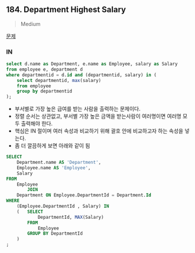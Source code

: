 ## 184. Department Highest Salary

> Medium

[문제](https://leetcode.com/problems/department-highest-salary/)



### IN

```sql
select d.name as Department, e.name as Employee, salary as Salary
from employee e, department d
where departmentid = d.id and (departmentid, salary) in (
    select departmentid, max(salary)
    from employee
    group by departmentid
);
```

- 부서별로 가장 높은 급여를 받는 사람을 출력하는 문제이다. 
- 정렬 순서는 상관없고, 부서별 가장 높은 금액을 받는사람이 여러명이면 여러명 모두 출력해야 한다.
- 핵심은 IN 절이며 여러 속성과 비교하기 위해 괄호 안에 비교하고자 하는 속성을 넣는다.
- 좀 더 깔끔하게 보면 아래와 같이 됨

```sql
SELECT
    Department.name AS 'Department',
    Employee.name AS 'Employee',
    Salary
FROM
    Employee
        JOIN
    Department ON Employee.DepartmentId = Department.Id
WHERE
    (Employee.DepartmentId , Salary) IN
    (   SELECT
            DepartmentId, MAX(Salary)
        FROM
            Employee
        GROUP BY DepartmentId
    )
;
```

